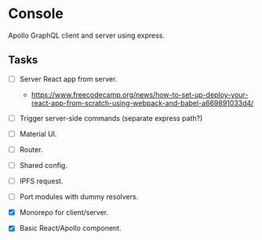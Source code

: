 # Console

Apollo GraphQL client and server using express.

## Tasks

- [ ] Server React app from server.
    - https://www.freecodecamp.org/news/how-to-set-up-deploy-your-react-app-from-scratch-using-webpack-and-babel-a669891033d4/

- [ ] Trigger server-side commands (separate express path?)

- [ ] Material UI.
- [ ] Router.
- [ ] Shared config.
- [ ] IPFS request.
- [ ] Port modules with dummy resolvers.

- [x] Monorepo for client/server.
- [x] Basic React/Apollo component.
